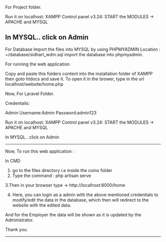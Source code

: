 For Project folder.

Run it on localhost:
XAMPP Control panel v3.24:
START the MODULES -> APACHE and MYSQL

In MYSQL.. click on Admin
------------------------------------------

For Database
Import the files into MYSQL by using PHPMYADMIN
Location : ~/database/sidhart_wdm.sql
import the database into phpmyadmin.

For running the web application

Copy and paste this folders content into the installation folder of XAMPP then goto htdocs and save it.
To open it in the brower, type in the url localhost/website/home.php


Now, For Laravel Folder. 


Credentails:

Admin  Username:Admin
       Password:admin123





Run it on localhost:
XAMPP Control panel v3.24:
START the MODULES -> APACHE and MYSQL

In MYSQL.. click on Admin

__________________________________________________________________________________

Now, To run this web application :

In CMD

1. go to the files directory i.e inside the coins folder
2. Type the command : php artisan serve

3.Then in your browser type -> http://localhost:8000/home

4. Here, you can login as a admin with the above mentioned credentials to modify/edit the data in the database, which then will redirect
to the website with the edited data.


And for the Employer the data will be shown as it is updated by the Administrator.


Thank you.
____________________________________________________________________________________
